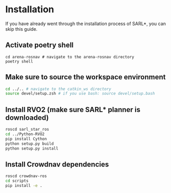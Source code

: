 # Installation
 If you have already went through the installation process of SARL*, you can skip this guide.

## Activate poetry shell
```
cd arena-rosnav # navigate to the arena-rosnav directory
poetry shell
```
## Make sure to source the workspace environment
```bash
cd ../.. # navigate to the catkin_ws directory
source devel/setup.zsh # if you use bash: source devel/setup.bash 
```
## Install RVO2 (make sure SARL* planner is downloaded)
```bash
roscd sarl_star_ros
cd ../Python-RVO2
pip install Cython
python setup.py build
python setup.py install
```
## Install Crowdnav dependencies
```bash
roscd crowdnav-ros
cd scripts
pip install -e .
```

